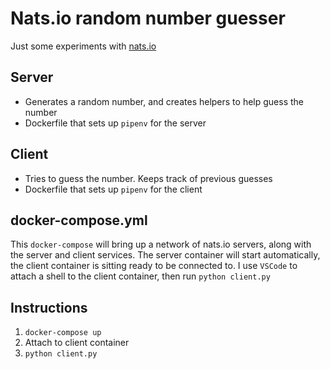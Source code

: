 # Nats.io random number guesser

Just some experiments with [nats.io](https://nats.io/)

## Server

* Generates a random number, and creates helpers to help guess the number
* Dockerfile that sets up `pipenv` for the server

## Client

* Tries to guess the number. Keeps track of previous guesses
* Dockerfile that sets up `pipenv` for the client

## docker-compose.yml

This `docker-compose` will bring up a network of nats.io servers, along with the server and client services. The server container will start automatically, the client container is sitting ready to be connected to. I use `VSCode` to attach a shell to the client container, then run `python client.py`

## Instructions

1. `docker-compose up`
2. Attach to client container
3. `python client.py`